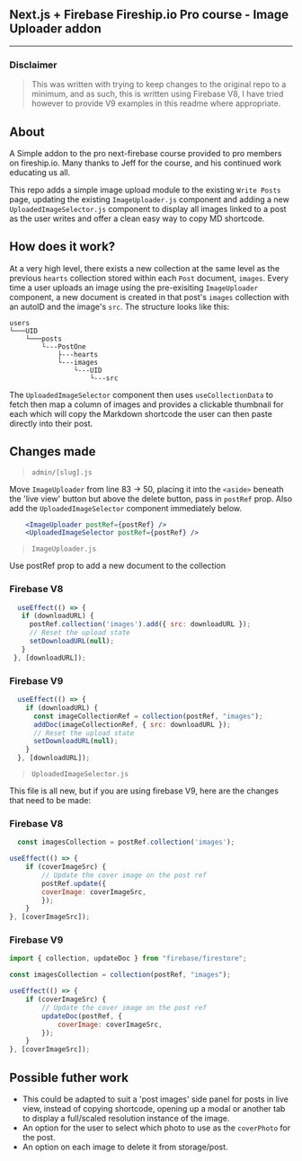 ## Next.js + Firebase Fireship.io Pro course - Image Uploader addon
---
### Disclaimer
> This was written with trying to keep changes to the original repo to a minimum, and as such, this is written using Firebase V8, I have tried however to provide V9 examples in this readme where appropriate.

## About

A Simple addon to the pro next-firebase course provided to pro members on fireship.io. Many thanks to Jeff for the course, and his continued work educating us all. 

This repo adds a simple image upload module to the existing `Write Posts` page, updating the existing `ImageUploader.js` component and adding a new `UploadedImageSelector.js` component to display all images linked to a post as the user writes and offer a clean easy way to copy MD shortcode.

## How does it work?

At a very high level, there exists a new collection at the same level as the previous `hearts` collection stored within each `Post` document, `images`. Every time a user uploads an image using the pre-exisiting `ImageUploader` component, a new document is created in that post's `images` collection with an autoID and the image's `src`. The structure looks like this:

```
users   
└───UID
    └───posts
        └---PostOne
            ├---hearts 
            └---images
                └---UID
                    └---src  
 ```

 The `UploadedImageSelector` component then uses `useCollectionData` to fetch then map a column of images and provides a clickable thumbnail for each which will copy the Markdown shortcode the user can then paste directly into their post. 

 ## Changes made

>`admin/[slug].js`

Move `ImageUploader` from line 83 -> 50, placing it into the `<aside>` beneath the 'live view' button but above the delete button, pass in `postRef` prop. Also add the `UploadedImageSelector` component immediately below.

``` jsx
    <ImageUploader postRef={postRef} />
    <UploadedImageSelector postRef={postRef} />
 ```


 >`ImageUploader.js`

 Use postRef prop to add a new document to the collection

### Firebase V8
 ``` javascript
   useEffect(() => {
    if (downloadURL) {
      postRef.collection('images').add({ src: downloadURL });
      // Reset the upload state
      setDownloadURL(null);
    }
  }, [downloadURL]);
  ```
### Firebase V9
``` javascript
  useEffect(() => {
    if (downloadURL) {
      const imageCollectionRef = collection(postRef, "images");
      addDoc(imageCollectionRef, { src: downloadURL });
      // Reset the upload state
      setDownloadURL(null);
    }
  }, [downloadURL]);
```
>`UploadedImageSelector.js`

This file is all new, but if you are using firebase V9, here are the changes that need to be made:

### Firebase V8
``` javascript
  const imagesCollection = postRef.collection('images');
```

``` javascript
useEffect(() => {
    if (coverImageSrc) {
        // Update the cover image on the post ref
        postRef.update({
        coverImage: coverImageSrc,
        });
    }
}, [coverImageSrc]);
  ```
### Firebase V9
``` javascript
import { collection, updateDoc } from "firebase/firestore";
```

``` javascript
const imagesCollection = collection(postRef, "images");
```

``` javascript
useEffect(() => {
    if (coverImageSrc) {
        // Update the cover image on the post ref
        updateDoc(postRef, {
            coverImage: coverImageSrc,
        });
    }
}, [coverImageSrc]);
```
## Possible futher work

- This could be adapted to suit a 'post images' side panel for posts in live view, instead of copying shortcode, opening up a modal or another tab to display a full/scaled resolution instance of the image.
- An option for the user to select which photo to use as the `coverPhoto` for the post.
- An option on each image to delete it from storage/post.